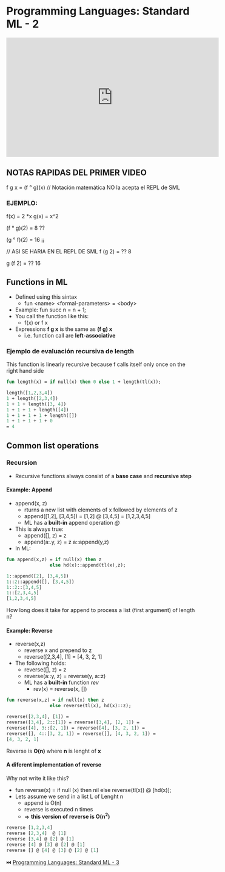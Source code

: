 # Programming Languages: Standard ML - 2

<iframe width="560" height="315" src="https://www.youtube.com/embed/JTgYxByRDC4" frameborder="0" allow="accelerometer; autoplay; clipboard-write; encrypted-media; gyroscope; picture-in-picture" allowfullscreen></iframe>

## NOTAS RAPIDAS DEL PRIMER VIDEO

f g x = (f ° g)(x) // Notación matemática NO la acepta el REPL de SML

### EJEMPLO:

f(x) = 2 \*x
g(x) = x^2

(f ° g)(2) = 8 ??

(g ° f)(2) = 16 ¡¡

// ASI SE HARIA EN EL REPL DE SML
f (g 2) = ?? 8

g (f 2) = ?? 16

## Functions in ML

- Defined using this sintax
  - fun \<name> \<formal-parameters> = \<body>
- Example: fun succ n = n + 1;
- You call the function like this:
  - f(x) or f x
- Expressions **f g x** is the same as **(f g) x**
  - i.e. function call are **left-associative**

### Ejemplo de evaluación recursiva de length

This function is linearly recursive because f calls itself only once on the right hand side

```sml
fun length(x) = if null(x) then 0 else 1 + length(tl(x));

length([1,2,3,4])
1 + length([2,3,4])
1 + 1 + length([3, 4])
1 + 1 + 1 + length([4])
1 + 1 + 1 + 1 + length([])
1 + 1 + 1 + 1 + 0
= 4
```

## Common list operations

### Recursion

- Recursive functions always consist of a **base case** and **recursive step**

#### Example: Append

- append(x, z)
  - rturns a new list with elements of x followed by elements of z
  - append([1,2], [3,4,5]) = [1,2] @ [3,4,5] = [1,2,3,4,5]
  - ML has a **built-in** append operation _@_
- This is always true:
  - append([], z) = z
  - append(a:.y, z) = z a::append(y,z)
- In ML:

```sml
fun append(x,z) = if null(x) then z
                else hd(x)::append(tl(x),z);

1::append([2], [3,4,5])
1::2::append([], [3,4,5])
1::2::[3,4,5]
1::[2,3,4,5]
[1,2,3,4,5]
```

How long does it take for append to process a list (first argument) of length n?

#### Example: Reverse

- reverse(x,z)
  - reverse x and prepend to z
  - reverse([2,3,4], [1] = [4, 3, 2, 1]
- The following holds:
  - reverse([], z) = z
  - reverse(a::y, z) = reverse(y, a::z)
  - ML has a **built-in** function _rev_
    - rev(x) = reverse(x, [])

```sml
fun reverse(x,z) = if null(x) then z
                else reverse(tl(x), hd(x)::z);

reverse([2,3,4], [1]) =
reverse([3,4], 2::[1]) = reverse([3,4], [2, 1]) =
reverse([4], 3::[2, 1]) = reverse([4], [3, 2, 1]) =
reverse([], 4::[3, 2, 1]) = reverse([], [4, 3, 2, 1]) =
[4, 3, 2, 1]
```

Reverse is **O(n)** where **n** is lenght of **x**

#### A diferent implementation of reverse

Why not write it like this?

- fun reverse(x) = if null (x) then nil else reverse(tl(x)) @ [hd(x)];
- Lets assume we send in a list L of Lenght n
  - append is O(n)
  - reverse is executed n times
  - => **this version of reverse is O(n<sup>2</sup>)**

```sml
reverse [1,2,3,4]
reverse [2,3,4]  @ [1]
reverse [3,4] @ [2] @ [1]
reverse [4] @ [3] @ [2] @ [1]
reverse [] @ [4] @ [3] @ [2] @ [1]
```

:next_track_button: [Programming Languages: Standard ML - 3](3-CasesAndPatterns.md)
